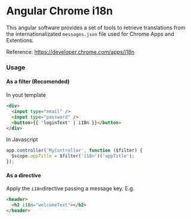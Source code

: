 # Angular Chrome i18n

This angular software provides a set of tools to retrieve translations from the
internationalizated `messages.json` file used for Chrome Apps and Extentions.

Reference: https://developer.chrome.com/apps/i18n


### Usage

#### As a filter (Recomended)

In yout template

``` html
<div>
  <input type="email" />
  <input type="password" />
  <button>{{ 'loginText' | i18n }}</button>
</div>
```

In Javascript

``` js
app.controller('MyController', function ($filter) {
  $scope.appTitle = $filter('i18n')('appTitle');
});
```

#### As a directive

Apply the `i18n`directive passing a message key. E.g.

``` html
<header>
  <h2 i18n="welcomeText"></h2>
</header>
```
